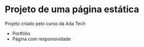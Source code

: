 # Projeto de uma página estática
 Projeto criado pelo curso da Ada Tech 

* Portfólio
* Página com responsividade
